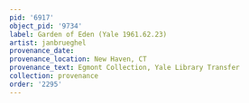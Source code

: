 ```yaml
---
pid: '6917'
object_pid: '9734'
label: Garden of Eden (Yale 1961.62.23)
artist: janbrueghel
provenance_date:
provenance_location: New Haven, CT
provenance_text: Egmont Collection, Yale Library Transfer
collection: provenance
order: '2295'
---
```

